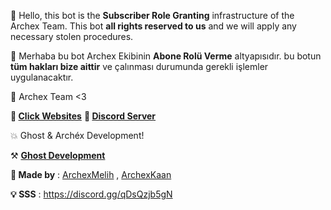 :wave: Hello, this bot is the **Subscriber Role Granting** infrastructure of the Archex Team. This bot **all rights reserved to us** and we will apply any necessary stolen procedures.

:wave: Merhaba bu bot Archex Ekibinin **Abone Rolü Verme** altyapısıdır. bu botun **tüm hakları bize aittir** ve çalınması durumunda gerekli işlemler uygulanacaktır.

:wrench: Archex Team <3

**:mega: [Click Websites](http://www.archexlist.tk)**
**:mega: [Discord Server](https://discord.gg/qDsQzjb5gN)**

:boom: Ghost & Archéx Development!

⚒️ [**Ghost Development**](https://discord.gg/KMJCshWX4D)

**:wrench: Made by** : [ArchexMelih](https://youtube.com/c/arcehexmelih) ,
         [ArchexKaan](https://www.youtube.com/channel/UC9HFT7vVnIgf_w9kr41OIuA)  
             
 **:bulb: SSS** : https://discord.gg/qDsQzjb5gN   
